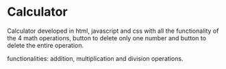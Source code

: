 # Calculator
Calculator developed in html, javascript and css with all the functionality of the 4 math operations, button to delete only one number and button to delete the entire operation.

functionalities:
addition, multiplication and division operations.
